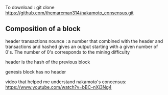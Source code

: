 To download :
git clone https://github.com/themarcman314/nakamoto_consensus.git


## Composition of a block
header
transactions
nounce : a number that combined with the header and transactions and hashed gives an output starting with a given number of 0's.
The number of 0's corresponds to the mining difficulty

header is the hash of the previous block

genesis block has no header


video that helped me understand nakamoto's concensus:
https://www.youtube.com/watch?v=bBC-nXj3Ng4
